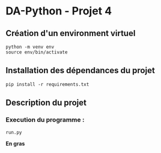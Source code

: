 # DA-Python - Projet 4

## Création d'un environment virtuel
```
python -m venv env
source env/bin/activate
```

## Installation des dépendances du projet
```pip install -r requirements.txt```

## Description du projet


### Execution du programme :
    
```run.py```
    
**En gras**